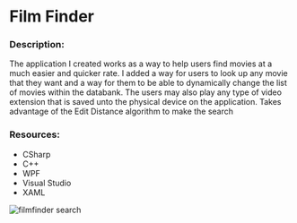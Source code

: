 # Film Finder

### Description:
The application I created works as a way to help users find movies at a much easier and quicker rate. 
I added a way for users to look up any movie that they want and a way for them to be able to dynamically
change the list of movies within the databank. The users may also play any type of video extension that is
saved unto the physical device on the application. Takes advantage of the Edit Distance algorithm to make the
search

### Resources:
* CSharp
* C++
* WPF
* Visual Studio
* XAML

![filmfinder search](https://user-images.githubusercontent.com/54593885/117068548-a70d7800-ace8-11eb-9043-a72894e9554a.png)
